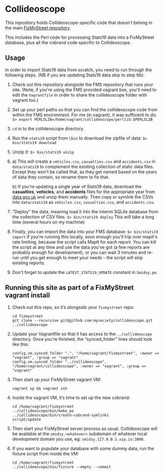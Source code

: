 Collideoscope
=============

This repository holds Collideoscope-specific code that doesn't belong in
the main [FixMyStreet repository](https://github.com/mysociety/fixmystreet).

This includes the Perl code for processing Stats19 data into a FixMyStreet
database, plus all the cobrand code specific to Collideoscope.

Usage
-----

In order to import Stats19 data from scratch, you need to run through the following steps. (NB if you are updating Stats19 data skip to step 6b):
1. Check out this repository alongside the FMS repository that runs your site.
   (Note, if you're using the FMS provided vagrant box, you'll need to edit
   the `Vagrantfile` in order to share the collideoscope folder with vagrant
   too.)
2. Set up your perl paths so that you can find the collideoscope code from
   within the FMS environment. For me (in vagrant), it was sufficient to do:
   `$> export PERL5LIB=/home/vagrant/collideoscope/perllib:$PERL5LIB`
3. `cd` in to the collideoscope directory.
4. Run the `stats19` script from `\bin` to download the zipfile of data:
   `$> bin/stats19 download`
5. Unzip it:
   `$> bin/stats19 unzip`
6.
    a) This will create a `vehicles.csv`, `casualties.csv` and `accidents.csv` in
   `data/stats19` to complement the existing collection of static data files.
   Except they won't be called that, as they get named based on the years of
   data they contain, so rename them to fix that.

    b) If you're updating a single year of Stats19 data, download the **casualties**, **vehicles**, and **accidents** files for the appropriate year from [data.gov.uk](https://data.gov.uk/dataset/cb7ae6f0-4be6-4935-9277-47e5ce24a11f/road-safety-data) and unzip them manually. Then copy or symlink the CSVs into `data/stats19` as `vehicles.csv`, `casualties.csv`, and `accidents.csv`.

7. "Deploy" the data, meaning load it into the interim SQLite database from
   the collection of CSV files.
   `$> bin/stats19 deploy`
   This will take a long time (several hours on my machine)
8. Finally, you can import the data into your FMS database:
   `$> bin/stats19 import`
   If you're running this locally, soon enough you'll trip over mapit's rate
   limiting, because the script calls MapIt for each report. You can kill the
   script at any time and use the data you've got (a few reports are probably
   enough for development), or you can wait 3 minutes and re-run until you get
   enough to meet your needs - the script will skip existing reports.
9. Don't forget to update the `LATEST_STATS19_UPDATE` constant in `Smidsy.pm`.

Running this site as part of a FixMyStreet vagrant install
----------------------------------------------------------

1. Check out this repo, so it’s *alongside* your `fixmystreet` repo:

       cd fixmystreet
       git clone --recursive git@github.com:mysociety/collideoscope.git ../collideoscope

2. Update your Vagrantfile so that it has access to the `../collideoscope` directory. Once you’re finished, the “synced_folder” lines should look like this:

       config.vm.synced_folder ".", "/home/vagrant/fixmystreet", :owner => "vagrant", :group => "vagrant"
       config.vm.synced_folder "../collideoscope", "/home/vagrant/collideoscope", :owner => "vagrant", :group => "vagrant"

3. Then start up your FixMyStreet vagrant VM:

       vagrant up && vagrant ssh

4. Inside the vagrant VM, it’s time to set up the new cobrand:

       cd /home/vagrant/fixmystreet
       ../collideoscope/bin/make_po
       ../collideoscope/bin/create-cobrand-symlinks
       script/update

5. Then start your FixMyStreet server process as usual. Collideoscope will be available at the `smidsy.<whatever>` subdomain of whatever local development domain you use, eg: `smidsy.127.0.0.1.xip.io:3000`.

6. If you want to populate your database with some dummy data, run the fixture script from inside the VM:

       cd /home/vagrant/fixmystreet
       ../collideoscope/bin/fixture --empty --commit
